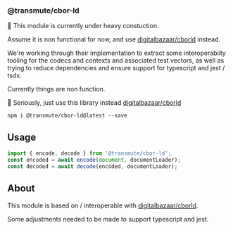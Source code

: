 ### @transmute/cbor-ld

🚧 This module is currently under heavy constuction.

Assume it is non functional for now, and use [digitalbazaar/cborld](https://github.com/digitalbazaar/cborld) instead.

We're working through their implementation to extract some interoperabiity tooling for the codecs and contexts and associated test vectors, as well as trying to reduce dependencies and ensure support for typescript and jest / tsdx.

Currently things are non function.

🚧 Seriously, just use this library instead [digitalbazaar/cborld](https://github.com/digitalbazaar/cborld)

```
npm i @transmute/cbor-ld@latest --save
```

## Usage

```ts
import { encode, decode } from '@transmute/cbor-ld';
const encoded = await encode(document, documentLoader);
const decoded = await decode(encoded, documentLoader);
```

## About

This module is based on / interoperable with [digitalbazaar/cborld](https://github.com/digitalbazaar/cborld).

Some adjustments needed to be made to support typescript and jest.
